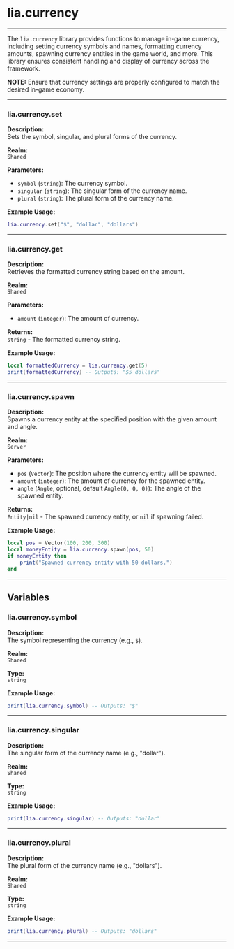 # lia.currency

---

The `lia.currency` library provides functions to manage in-game currency, including setting currency symbols and names, formatting currency amounts, spawning currency entities in the game world, and more. This library ensures consistent handling and display of currency across the framework.

**NOTE:** Ensure that currency settings are properly configured to match the desired in-game economy.

---

### **lia.currency.set**

**Description:**  
Sets the symbol, singular, and plural forms of the currency.

**Realm:**  
`Shared`

**Parameters:**  

- `symbol` (`string`): The currency symbol.
- `singular` (`string`): The singular form of the currency name.
- `plural` (`string`): The plural form of the currency name.

**Example Usage:**
```lua
lia.currency.set("$", "dollar", "dollars")
```

---

### **lia.currency.get**

**Description:**  
Retrieves the formatted currency string based on the amount.

**Realm:**  
`Shared`

**Parameters:**  

- `amount` (`integer`): The amount of currency.

**Returns:**  
`string` - The formatted currency string.

**Example Usage:**
```lua
local formattedCurrency = lia.currency.get(5)
print(formattedCurrency) -- Outputs: "$5 dollars"
```

---

### **lia.currency.spawn**

**Description:**  
Spawns a currency entity at the specified position with the given amount and angle.

**Realm:**  
`Server`

**Parameters:**  

- `pos` (`Vector`): The position where the currency entity will be spawned.
- `amount` (`integer`): The amount of currency for the spawned entity.
- `angle` (`Angle`, optional, default `Angle(0, 0, 0)`): The angle of the spawned entity.

**Returns:**  
`Entity|nil` - The spawned currency entity, or `nil` if spawning failed.

**Example Usage:**
```lua
local pos = Vector(100, 200, 300)
local moneyEntity = lia.currency.spawn(pos, 50)
if moneyEntity then
    print("Spawned currency entity with 50 dollars.")
end
```

---

## Variables

### **lia.currency.symbol**

**Description:**  
The symbol representing the currency (e.g., `$`).

**Realm:**  
`Shared`

**Type:**  
`string`

**Example Usage:**
```lua
print(lia.currency.symbol) -- Outputs: "$"
```

---

### **lia.currency.singular**

**Description:**  
The singular form of the currency name (e.g., "dollar").

**Realm:**  
`Shared`

**Type:**  
`string`

**Example Usage:**
```lua
print(lia.currency.singular) -- Outputs: "dollar"
```

---

### **lia.currency.plural**

**Description:**  
The plural form of the currency name (e.g., "dollars").

**Realm:**  
`Shared`

**Type:**  
`string`

**Example Usage:**
```lua
print(lia.currency.plural) -- Outputs: "dollars"
```

---